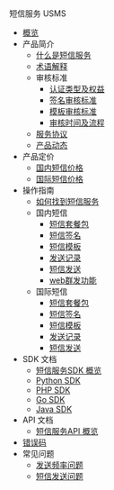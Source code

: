 <div class="sidebar_title"> 短信服务 USMS</div>

* [概览](management_monitor/usms/overview)
* 产品简介
    * [什么是短信服务](management_monitor/usms/introduction/2001)
    * [术语解释](management_monitor/usms/introduction/2003)
    * 审核标准
        * [认证类型及权益](management_monitor/usms/introduction/2005/2101)
        * [签名审核标准](management_monitor/usms/introduction/2005/2103)
        * [模板审核标准](management_monitor/usms/introduction/2005/2105)
        * [审核时间及流程](management_monitor/usms/introduction/2005/2107)
    * [服务协议](management_monitor/usms/introduction/service_level)
    * [产品动态](management_monitor/usms/introduction/2009)
* 产品定价
    * [国内短信价格](management_monitor/usms/price/3003)
    * [国际短信价格](management_monitor/usms/price/3005)
* 操作指南
    * [如何找到短信服务](management_monitor/usms/guide/5001)
    * 国内短信
        * [短信套餐包](management_monitor/usms/guide/5003/301)
        * [短信签名](management_monitor/usms/guide/5003/303)
        * [短信模板](management_monitor/usms/guide/5003/305)
        * [发送记录](management_monitor/usms/guide/5003/307)
        * [短信发送](management_monitor/usms/guide/5003/309)
        * [web群发功能](management_monitor/usms/guide/5003/311)
    * 国际短信
        * [短信套餐包](management_monitor/usms/guide/5005/501)
        * [短信签名](management_monitor/usms/guide/5005/503)
        * [短信模板](management_monitor/usms/guide/5005/505)
        * [发送记录](management_monitor/usms/guide/5005/507)
        * [短信发送](management_monitor/usms/guide/5005/509)
* SDK 文档
    * [短信服务SDK 概览](management_monitor/usms/sdk_docs/7001)
    * [Python SDK](management_monitor/usms/sdk_docs/7003)
    * [PHP SDK](management_monitor/usms/sdk_docs/7005)
    * [Go SDK](management_monitor/usms/sdk_docs/7007)
    * [Java SDK](management_monitor/usms/sdk_docs/7009)
* API 文档
    * [短信服务API 概览](management_monitor/usms/api_docs/9001)
* [错误码](management_monitor/usms/error_code)
* 常见问题
    * [发送频率问题](management_monitor/usms/faq/1107)    
    * [短信发送问题](management_monitor/usms/faq/1109)    









​    


​        
